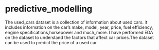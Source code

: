 # predictive_modelling
The used_cars dataset is a collection of information about used cars. It includes information on the car’s make, model, year, price, fuel efficiency, engine specifications,horsepower and much_more. I have performed EDA on the dataset to understand the factors that affect car prices.The dataset can be used to predict the price of a used car
